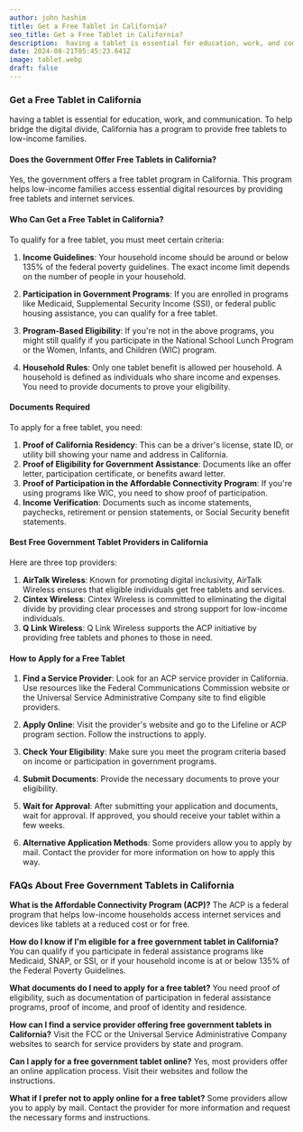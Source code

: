 ```yaml
---
author: john hashim
title: Get a Free Tablet in California?
seo_title: Get a Free Tablet in California?
description:  having a tablet is essential for education, work, and communication. To help bridge the digital divide, California has a program to provide free tablets to low-income families.
date: 2024-08-21T05:45:23.641Z
image: tablet.webp
draft: false
---
```


### Get a Free Tablet in California

having a tablet is essential for education, work, and communication. To help bridge the digital divide, California has a program to provide free tablets to low-income families.

#### Does the Government Offer Free Tablets in California?

Yes, the government offers a free tablet program in California. This program helps low-income families access essential digital resources by providing free tablets and internet services.

#### Who Can Get a Free Tablet in California?

To qualify for a free tablet, you must meet certain criteria:

1. **Income Guidelines**: Your household income should be around or below 135% of the federal poverty guidelines. The exact income limit depends on the number of people in your household.
   
2. **Participation in Government Programs**: If you are enrolled in programs like Medicaid, Supplemental Security Income (SSI), or federal public housing assistance, you can qualify for a free tablet.

3. **Program-Based Eligibility**: If you're not in the above programs, you might still qualify if you participate in the National School Lunch Program or the Women, Infants, and Children (WIC) program.

4. **Household Rules**: Only one tablet benefit is allowed per household. A household is defined as individuals who share income and expenses. You need to provide documents to prove your eligibility.

#### Documents Required

To apply for a free tablet, you need:

1. **Proof of California Residency**: This can be a driver's license, state ID, or utility bill showing your name and address in California.
2. **Proof of Eligibility for Government Assistance**: Documents like an offer letter, participation certificate, or benefits award letter.
3. **Proof of Participation in the Affordable Connectivity Program**: If you're using programs like WIC, you need to show proof of participation.
4. **Income Verification**: Documents such as income statements, paychecks, retirement or pension statements, or Social Security benefit statements.

#### Best Free Government Tablet Providers in California

Here are three top providers:

1. **AirTalk Wireless**: Known for promoting digital inclusivity, AirTalk Wireless ensures that eligible individuals get free tablets and services.
2. **Cintex Wireless**: Cintex Wireless is committed to eliminating the digital divide by providing clear processes and strong support for low-income individuals.
3. **Q Link Wireless**: Q Link Wireless supports the ACP initiative by providing free tablets and phones to those in need.

#### How to Apply for a Free Tablet

1. **Find a Service Provider**: Look for an ACP service provider in California. Use resources like the Federal Communications Commission website or the Universal Service Administrative Company site to find eligible providers.
   
2. **Apply Online**: Visit the provider's website and go to the Lifeline or ACP program section. Follow the instructions to apply.

3. **Check Your Eligibility**: Make sure you meet the program criteria based on income or participation in government programs.

4. **Submit Documents**: Provide the necessary documents to prove your eligibility.

5. **Wait for Approval**: After submitting your application and documents, wait for approval. If approved, you should receive your tablet within a few weeks.

6. **Alternative Application Methods**: Some providers allow you to apply by mail. Contact the provider for more information on how to apply this way.

### FAQs About Free Government Tablets in California

**What is the Affordable Connectivity Program (ACP)?**
The ACP is a federal program that helps low-income households access internet services and devices like tablets at a reduced cost or for free.

**How do I know if I'm eligible for a free government tablet in California?**
You can qualify if you participate in federal assistance programs like Medicaid, SNAP, or SSI, or if your household income is at or below 135% of the Federal Poverty Guidelines.

**What documents do I need to apply for a free tablet?**
You need proof of eligibility, such as documentation of participation in federal assistance programs, proof of income, and proof of identity and residence.

**How can I find a service provider offering free government tablets in California?**
Visit the FCC or the Universal Service Administrative Company websites to search for service providers by state and program.

**Can I apply for a free government tablet online?**
Yes, most providers offer an online application process. Visit their websites and follow the instructions.

**What if I prefer not to apply online for a free tablet?**
Some providers allow you to apply by mail. Contact the provider for more information and request the necessary forms and instructions.